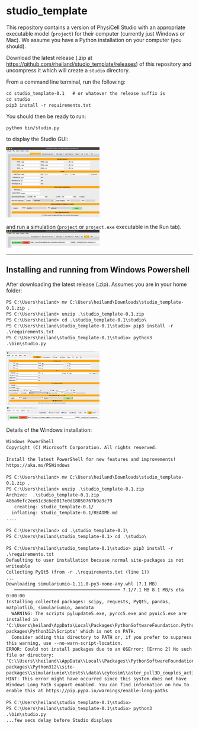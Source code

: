 # studio_template

This repository contains a version of PhysiCell Studio with an appropriate 
executable model (`project`) for their computer (currently just Windows or Mac).
We assume you have a Python installation on your computer (you should).

Download the latest release (.zip at https://github.com/rheiland/studio_template/releases) of this repository and uncompress it which will create a `studio` directory.

From a command line terminal, run the following:
```
cd studio_template-0.1   # or whatever the release suffix is
cd studio
pip3 install -r requirements.txt
```

You should then be ready to run:
```
python bin/studio.py
```
to display the Studio GUI:

<img src="./images/config_basics.png" width="50%">

and run a simulation (`project` or `project.exe` executable in the Run tab).
<img src="./images/run_tab.png" width="50%">

---
## Installing and running from Windows Powershell

After downloading the latest release (.zip). Assumes you are in your home folder:
```
PS C:\Users\heiland> mv C:\Users\heiland\Downloads\studio_template-0.1.zip .
PS C:\Users\heiland> unzip .\studio_template-0.1.zip
PS C:\Users\heiland> cd .\studio_template-0.1\studio\
PS C:\Users\heiland\studio_template-0.1\studio> pip3 install -r .\requirements.txt
PS C:\Users\heiland\studio_template-0.1\studio> python3 .\bin\studio.py
```
<img src="./images/Windows-studio-config-tab.png" width="50%">
<img src="./images/Windows-studio-run-tab.png" width="50%">


Details of the Windows installation:
```
Windows PowerShell
Copyright (C) Microsoft Corporation. All rights reserved.

Install the latest PowerShell for new features and improvements! https://aka.ms/PSWindows

PS C:\Users\heiland> mv C:\Users\heiland\Downloads\studio_template-0.1.zip .
PS C:\Users\heiland> unzip .\studio_template-0.1.zip
Archive:  .\studio_template-0.1.zip
486a9efc2ee61c3c6e8017e0d18050767b9a9c79
   creating: studio_template-0.1/
  inflating: studio_template-0.1/README.md
....

PS C:\Users\heiland> cd .\studio_template-0.1\
PS C:\Users\heiland\studio_template-0.1> cd .\studio\

PS C:\Users\heiland\studio_template-0.1\studio> pip3 install -r .\requirements.txt
Defaulting to user installation because normal site-packages is not writeable
Collecting PyQt5 (from -r .\requirements.txt (line 1))
...
Downloading simulariumio-1.11.0-py3-none-any.whl (7.1 MB)
   ━━━━━━━━━━━━━━━━━━━━━━━━━━━━━━━━━━━━━━━━ 7.1/7.1 MB 8.1 MB/s eta 0:00:00
Installing collected packages: scipy, requests, PyQt5, pandas, matplotlib, simulariumio, anndata
  WARNING: The scripts pylupdate5.exe, pyrcc5.exe and pyuic5.exe are installed in 'C:\Users\heiland\AppData\Local\Packages\PythonSoftwareFoundation.Python.3.12_qbz5n2kfra8p0\LocalCache\local-packages\Python312\Scripts' which is not on PATH.
  Consider adding this directory to PATH or, if you prefer to suppress this warning, use --no-warn-script-location.
ERROR: Could not install packages due to an OSError: [Errno 2] No such file or directory: 'C:\\Users\\heiland\\AppData\\Local\\Packages\\PythonSoftwareFoundation.Python.3.12_qbz5n2kfra8p0\\LocalCache\\local-packages\\Python312\\site-packages\\simulariumio\\tests\\data\\cytosim\\aster_pull3D_couples_actin_solid_3_frames\\aster_pull3D_couples_actin_solid_3_frames.json'
HINT: This error might have occurred since this system does not have Windows Long Path support enabled. You can find information on how to enable this at https://pip.pypa.io/warnings/enable-long-paths

PS C:\Users\heiland\studio_template-0.1\studio>
PS C:\Users\heiland\studio_template-0.1\studio> python3 .\bin\studio.py
...few secs delay before Studio displays
```
